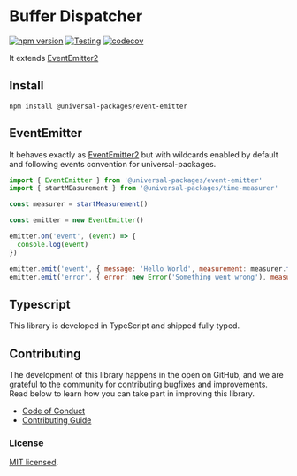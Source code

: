 # Buffer Dispatcher

[![npm version](https://badge.fury.io/js/@universal-packages%2Fevent-emitter.svg)](https://www.npmjs.com/package/@universal-packages/event-emitter)
[![Testing](https://github.com/universal-packages/universal-event-emitter/actions/workflows/testing.yml/badge.svg)](https://github.com/universal-packages/universal-event-emitter/actions/workflows/testing.yml)
[![codecov](https://codecov.io/gh/universal-packages/universal-event-emitter/branch/main/graph/badge.svg?token=CXPJSN8IGL)](https://codecov.io/gh/universal-packages/universal-event-emitter)

It extends [EventEmitter2](https://github.com/EventEmitter2/EventEmitter2)

## Install

```shell
npm install @universal-packages/event-emitter
```

## EventEmitter

It behaves exactly as [EventEmitter2](https://github.com/EventEmitter2/EventEmitter2) but with wildcards enabled by default and following events convention for universal-packages.

```js
import { EventEmitter } from '@universal-packages/event-emitter'
import { startMEasurement } from '@universal-packages/time-measurer'

const measurer = startMeasurement()

const emitter = new EventEmitter()

emitter.on('event', (event) => {
  console.log(event)
})

emitter.emit('event', { message: 'Hello World', measurement: measurer.finish(), payload: { foo: 'bar'} })
emitter.emit('error', { error: new Error('Something went wrong'), measurement: measurer.finish(), payload: { foo: 'bar'} })

```

## Typescript

This library is developed in TypeScript and shipped fully typed.

## Contributing

The development of this library happens in the open on GitHub, and we are grateful to the community for contributing bugfixes and improvements. Read below to learn how you can take part in improving this library.

- [Code of Conduct](./CODE_OF_CONDUCT.md)
- [Contributing Guide](./CONTRIBUTING.md)

### License

[MIT licensed](./LICENSE).

